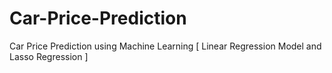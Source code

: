 # Car-Price-Prediction
Car Price Prediction using Machine Learning [ Linear Regression Model and Lasso Regression ]
